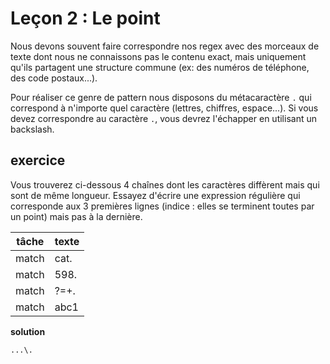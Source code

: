 # Leçon 2 : Le point

Nous devons souvent faire correspondre nos regex avec des morceaux de texte dont nous ne connaissons pas le contenu exact, mais uniquement qu'ils partagent une structure commune (ex: des numéros de téléphone, des code postaux...).

Pour réaliser ce genre de pattern nous disposons du métacaractère `.` qui correspond à n'importe quel caractère (lettres, chiffres, espace...). Si vous devez correspondre au caractère `.`, vous devrez l'échapper en utilisant un backslash.

## exercice

Vous trouverez ci-dessous 4 chaînes dont les caractères diffèrent mais qui sont de même longueur. Essayez d'écrire une expression régulière qui corresponde aux 3 premières lignes (indice : elles se terminent toutes par un point) mais pas à la dernière.

| tâche | texte |
| ----- | ----- |
| match | cat.  |
| match | 598.  |
| match | ?=+.  |
| match | abc1  |

**solution**

`...\.`
